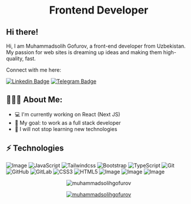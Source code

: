 <h1 align="center">Frontend Developer</h1>

## Hi there!

Hi, I am Muhammadsolih Gofurov, a front-end developer from Uzbekistan. My passion for web sites is dreaming up ideas and making them high-quality, fast. </br>

Connect with me here:

[![Linkedin Badge](https://img.shields.io/badge/muhammadsolih-gofurov-blue?style=flat-square&logo=Linkedin&logoColor=white&link=https://www.linkedin.com/in/muhammadsolih-gofurov/)](https://www.linkedin.com/in/muhammadsolih-gofurov/) 
[![Telegram Badge](https://img.shields.io/badge/@muhammadsolihdeveloper-2CA5E0?style=flat-square&logo=telegram&logoColor=white&link=https://https://t.me/MuhammadsolihDeveloper)](https://t.me/MuhammadsolihDeveloper)

  
<h2 align="left">👨🏻‍💻 About Me:</h2>

- :computer: I'm currently working on React (Next JS)  
- :triangular_flag_on_post: My goal: to work as a full stack developer
- :rocket: I will not stop learning new technologies

## ⚡ Technologies

![Image](https://img.shields.io/badge/-React-19154A?style=for-the-badge&logo=react&logoColor=white)
![JavaScript](https://img.shields.io/badge/-JavaScript-FFEF05?style=for-the-badge&logo=javascript&logoColor=white)
![Tailwindcss](https://img.shields.io/badge/-Tailwind_CSS-38B2AC?style=for-the-badge&logo=tailwind-css&logoColor=white)
![Bootstrap](https://img.shields.io/badge/-Bootstrap-563D7C?style=for-the-badge&logo=bootstrap&logoColor=white)
![TypeScript](https://img.shields.io/badge/-TypeScript-19154A?style=for-the-badge&logo=typescript&logoColor=white)
![Git](https://img.shields.io/badge/-Git-black?style=for-the-badge&logo=git&logoColor=white)
![GitHub](https://img.shields.io/badge/-GitHub-181717?style=for-the-badge&logo=github&logoColor=white)
![GitLab](https://img.shields.io/badge/-GitLab-FCA121?style=for-the-badge&logo=gitlab&logoColor=white)
![CSS3](https://img.shields.io/badge/-CSS3-1572B6?style=for-the-badge&logo=css3&logoColor=white)
![HTML5](https://img.shields.io/badge/-HTML5-E34F26?style=for-the-badge&logo=html5&logoColor=white)
![Image](https://img.shields.io/badge/Apache-D22128?style=for-the-badge&logo=Apache&logoColor=white)
![Image](https://img.shields.io/badge/php-777BB4?style=for-the-badge&logo=php&logoColor=white)
![Image](https://img.shields.io/badge/Laravel-FF2D20?style=for-the-badge&logo=laravel&logoColor=white)

<p align="center"> <img src="https://github-readme-stats.vercel.app/api?username=muhammadsolihgofurov&show_icons=true&theme=gotham" alt="muhammadsolihgofurov" />

<p align="center"> <a href="https://github.com/ryo-ma/github-profile-trophy"><img src="https://github-profile-trophy.vercel.app/?username=muhammadsolihgofurov&theme=onestar&row=1&margin-w=15&margin-h=15&no-bg=true" alt="muhammadsolihgofurov" /></a> </p>




